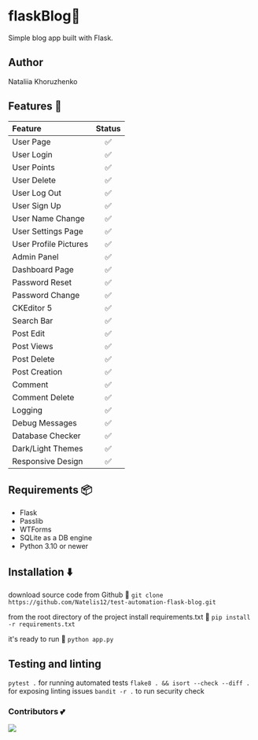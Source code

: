 # flaskBlog📜

Simple blog app built with Flask.

## Author 
Nataliia Khoruzhenko

## Features 💫

| Feature               | Status |
| :-------------------- | :----: |
| User Page             |   ✅   |
| User Login            |   ✅   |
| User Points           |   ✅   |
| User Delete           |   ✅   |
| User Log Out          |   ✅   |
| User Sign Up          |   ✅   |
| User Name Change      |   ✅   |
| User Settings Page    |   ✅   |
| User Profile Pictures |   ✅   |
| Admin Panel           |   ✅   |
| Dashboard Page        |   ✅   |
| Password Reset        |   ✅   |
| Password Change       |   ✅   |
| CKEditor 5            |   ✅   |
| Search Bar            |   ✅   |
| Post Edit             |   ✅   |
| Post Views            |   ✅   |
| Post Delete           |   ✅   |
| Post Creation         |   ✅   |
| Comment               |   ✅   |
| Comment Delete        |   ✅   |
| Logging               |   ✅   |
| Debug Messages        |   ✅   |
| Database Checker      |   ✅   |
| Dark/Light Themes     |   ✅   |
| Responsive Design     |   ✅   |

## Requirements 📦

- Flask
- Passlib
- WTForms
- SQLite as a DB engine
- Python 3.10 or newer

## Installation ⬇️

download source code from Github 💾
`git clone https://github.com/Natelis12/test-automation-flask-blog.git`

from the root directory of the project install requirements.txt 🔽
`pip install -r requirements.txt`

it's ready to run 🎉
`python app.py`


## Testing and linting
`pytest .` for running automated tests
`flake8 . && isort --check --diff .` for exposing linting issues
`bandit -r .` to run security check

### Contributors 💕

<a href="https://github.com/dogukanurker/flaskblog/graphs/contributors">
  <img src="https://contrib.rocks/image?repo=dogukanurker/flaskblog" />
</a>
